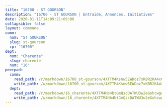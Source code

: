 ```yaml
---
title: "16700 - ST GOURSON"
description: "16700 - ST GOURSON | Entraide, Annonces, Initiatives"
date: 2020-01-11T14:09:21+09:00
collapsible: false
layout: commune
comm:
  nom: "ST GOURSON"
  slug: st-gourson
  cp: "16700"
dept:
  nom: "Charente"
  slug: charente
  num: "16"
peerpad:
  comm:
    read_path: /r/markdown/16700_st-gourson/4XTTM4Ksnw5EWDoz7xKBR2KA4xGX4nCAwWyuJSBPUcgANXErQ
    write_path: /w/markdown/16700_st-gourson/4XTTM4Ksnw5EWDoz7xKBR2KA4xGX4nCAwWyuJSBPUcgANXErQ-K3TgURuqgRTtGqfNgpzwByFj6oLH81pPxonPb8YP5865e3BYpTp4Bik6JtKGReengSS56rNgdND7U1P2rQYnhsrSRjN8sb1k5DedqxZ8uyApxcZwX1mzs7sYMGWPHZTH1apKoqUQ
  dept:
    read_path: /r/markdown/16_charente/4XTTM4Hb4btGmQscDATWU3w2eGohcwgqasCDtGWVahJnAEsq8
    write_path: /w/markdown/16_charente/4XTTM4Hb4btGmQscDATWU3w2eGohcwgqasCDtGWVahJnAEsq8-K3TgU9zhAjxEMbYrSr9VB24idAgS7xBryN3TjEsJmsrToRfRc8PWUu9zDXmtMXWLR7TNqZhAPJFsnJ4QbuWpLJvHpyW2q8LZxtsaakTfiMdj4HFsc11ZXzpn4aT8zYKZzSLwV1CA
---
```


